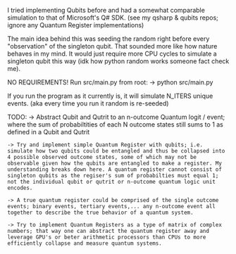 I tried implementing Qubits before and had a somewhat comparable simulation to that of Microsoft's Q# SDK. (see my qsharp & qubits repos; ignore any Quantum Register implementations)

The main idea behind this was seeding the random right before every "observation" of the singleton qubit. That sounded more like how nature behaves in my mind. It would just require more CPU cycles to simulate a singleton qubit this way (idk how python random works someone fact check me).

NO REQUIREMENTS! Run src/main.py from root:
    -> python src/main.py

If you run the program as it currently is, it will simulate N_ITERS unique events. (aka every time you run it random is re-seeded)

TODO:
    -> Abstract Qubit and Qutrit to an n-outcome Quantum logit / event; where the sum of probabiltities of each N outcome states still sums to 1 as defined in a Qubit and Qutrit

    -> Try and implement simple Quantum Register with qubits; i.e. simulate how two qubits could be entangled and thus be collapsed into 4 possible observed outcome states, some of which may not be observable given how the qubits are entangled to make a register. My understanding breaks down here. A quantum register cannot consist of singleton qubits as the regiser's sum of probabilties must equal 1; not the individual qubit or qutrit or n-outcome quantum logic unit encodes.

    -> A true quantum register could be comprised of the single outcome events; binary events, tertiary events,... any n-outcome event all together to describe the true behavior of a quantum system.

    -> Try to implement Quantum Registers as a type of matrix of complex numbers; that way one can abstract the quantum register away and leverage GPU's or beter arithmetic processors than CPUs to more efficiently collapse and measure quantum systems.